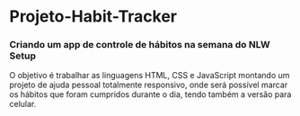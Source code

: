 # Projeto-Habit-Tracker
### Criando um app de controle de hábitos na semana do NLW Setup

O objetivo é trabalhar as linguagens HTML, CSS e JavaScript montando um projeto de ajuda pessoal totalmente responsivo, onde será possível marcar os hábitos que foram cumpridos durante o dia, tendo também a versão para celular.
